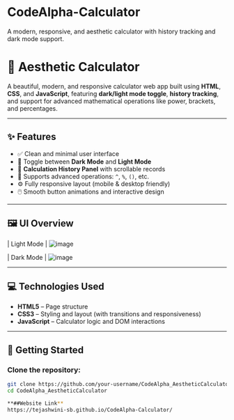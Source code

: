 # CodeAlpha-Calculator
A modern, responsive, and aesthetic calculator with history tracking and dark mode support.
# 🧮 Aesthetic Calculator

A beautiful, modern, and responsive calculator web app built using **HTML**, **CSS**, and **JavaScript**, featuring **dark/light mode toggle**, **history tracking**, and support for advanced mathematical operations like power, brackets, and percentages.


---

## ✨ Features

- ✅ Clean and minimal user interface
- 🌙 Toggle between **Dark Mode** and **Light Mode**
- 📜 **Calculation History Panel** with scrollable records
- 🧠 Supports advanced operations: `^`, `%`, `()`, etc.
- ⚙️ Fully responsive layout (mobile & desktop friendly)
- 🖱️ Smooth button animations and interactive design

---

## 🖼️ UI Overview

| Light Mode |
 ![image](https://github.com/user-attachments/assets/1cda1be8-1446-4014-81e1-bfcac2038e61) 
 
| Dark Mode |
![image](https://github.com/user-attachments/assets/cbed8e64-5441-4665-a3e5-cfdc515ef097)
 

---

## 💻 Technologies Used

- **HTML5** – Page structure  
- **CSS3** – Styling and layout (with transitions and responsiveness)  
- **JavaScript** – Calculator logic and DOM interactions  

---

## 🚀 Getting Started

### Clone the repository:
```bash
git clone https://github.com/your-username/CodeAlpha_AestheticCalculator.git
cd CodeAlpha_AestheticCalculator

**##Website Link**
https://tejashwini-sb.github.io/CodeAlpha-Calculator/


